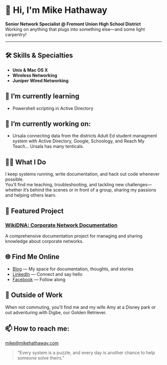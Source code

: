 # 👋 Hi, I'm Mike Hathaway

**Senior Network Specialist @ Fremont Union High School District**  
Working on anything that plugs into something else—and some light carpentry!

---

## 🛠️ Skills & Specialties
- **Unix & Mac OS X**
- **Wireless Networking**
- **Juniper Wired Networking**


## 🌱 I’m currently learning 
- Powershell scripting in Active Directory



## 🔭 I’m currently working on:
- Ursala connecting data from the districts Adult Ed student managment system with Active Directory, Google, Schoology, and Reach My Teach... Ursala has many tenticals.  



## 👨‍💻 What I Do
I keep systems running, write documentation, and hack out code whenever possible.  
You’ll find me teaching, troubleshooting, and tackling new challenges—whether it’s behind the scenes or in front of a group, sharing my passions and helping others learn.



## 🚀 Featured Project

### [WikiDNA: Corporate Network Documentation](https://github.com/mjh2901/WikiDNA)
A comprehensive documentation project for managing and sharing knowledge about corporate networks.



## 🌐 Find Me Online
- [Blog](https://mikehathawya.com) — My space for documentation, thoughts, and stories
- [LinkedIn](https://www.linkedin.com/in/hathawaymike/) — Connect and say hello
- [Facebook](https://www.facebook.com/mikehathaway/) — Follow along


## 🏰 Outside of Work
When not commuting, you’ll find me and my wife Amy at a Disney park or out adventuring with Digbe, our Golden Retriever.

## 📫 How to reach me:
mike@mikehathaway.com


> “Every system is a puzzle, and every day is another chance to help someone solve theirs.”
<!--
**mjh2901/mjh2901** is a ✨ _special_ ✨ repository because its `README.md` (this file) appears on your GitHub profile.

Here are some ideas to get you started:

- 🔭 I’m currently working on ...

- ⚡ Fun fact: ...
-->
